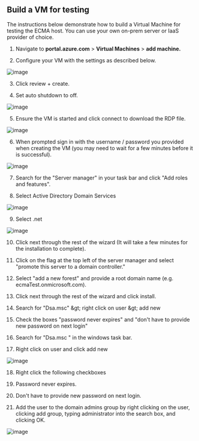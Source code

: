 ## Build a VM for testing

The instructions below demonstrate how to build a Virtual Machine for testing the ECMA host. You can use your own on-prem server or IaaS provider of choice.

1. Navigate to  **portal.azure.com** > **Virtual Machines** > **add machine.**

2. Configure your VM with the settings as described below.

![image](https://user-images.githubusercontent.com/36525136/110341848-a3f35580-7fdf-11eb-9fd7-c3ac4038275a.png)


3. Click review + create.

4. Set auto shutdown to off.

![image](https://user-images.githubusercontent.com/36525136/110341897-b1a8db00-7fdf-11eb-967f-4eefe1ac18dd.png)


5. Ensure the VM is started and click connect to download the RDP file.

![image](https://user-images.githubusercontent.com/36525136/110341968-c1282400-7fdf-11eb-994b-08cc9274c250.png)


6. When prompted sign in with the username / password you provided when creating the VM (you may need to wait for a few minutes before it is successful).

![image](https://user-images.githubusercontent.com/36525136/110342025-d0a76d00-7fdf-11eb-9249-0d07b718a8b5.png)


7. Search for the &quot;Server manager&quot; in your task bar and click &quot;Add roles and features&quot;.

8. Select Active Directory Domain Services

![image](https://user-images.githubusercontent.com/36525136/110342065-dac96b80-7fdf-11eb-9df8-a3e6c1a3e385.png)

9. Select .net

![image](https://user-images.githubusercontent.com/36525136/110342109-e61c9700-7fdf-11eb-8cb2-4bc82adb6cab.png)


10. Click next through the rest of the wizard (It will take a few minutes for the installation to complete).

11. Click on the flag at the top left of the server manager and select &quot;promote this server to a domain controller.&quot;

12. Select &quot;add a new forest&quot; and provide a root domain name (e.g. ecmaTest.onmicrosoft.com).

13. Click next through the rest of the wizard and click install.

14. Search for &quot;Dsa.msc&quot; \&gt; right click on user \&gt; add new

15. Check the boxes &quot;password never expires&quot; and &quot;don&#39;t have to provide new password on next login&quot;

16. Search for &quot;Dsa.msc &quot; in the windows task bar.

17. Right click on user and click add new

![image](https://user-images.githubusercontent.com/36525136/110342162-f2a0ef80-7fdf-11eb-9fa9-49c3daaa2450.png)

18. Right click the following checkboxes

19. Password never expires.

20. Don&#39;t have to provide new password on next login.

21. Add the user to the domain admins group by right clicking on the user, clicking add group, typing administrator into the search box, and clicking OK.

![image](https://user-images.githubusercontent.com/36525136/110342207-fdf41b00-7fdf-11eb-81c6-3e3cc92f9cf8.png)

